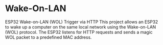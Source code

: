 # Wake-On-LAN
ESP32 Wake-on-LAN (WOL) Trigger via HTTP This project allows an ESP32 to wake up a computer on the same local network using the Wake-on-LAN (WOL) protocol. The ESP32 listens for HTTP requests and sends a magic WOL packet to a predefined MAC address.
